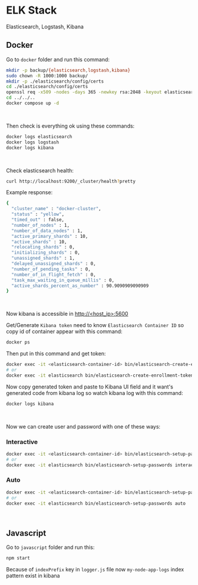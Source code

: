 # ELK Stack
Elasticsearch, Logstash, Kibana
&nbsp;

## Docker
Go to `docker` folder and run this command:
```bash
mkdir -p backup/{elasticsearch,logstash,kibana}
sudo chown -R 1000:1000 backup/
mkdir -p ./elasticsearch/config/certs
cd ./elasticsearch/config/certs
openssl req -x509 -nodes -days 365 -newkey rsa:2048 -keyout elasticsearch.key -out elasticsearch.crt -subj "/CN=elasticsearch"
cd ../../..
docker compose up -d
```
&nbsp;

Then check is everything ok using these commands:
```bash
docker logs elasticsearch
docker logs logstash
docker logs kibana
```
&nbsp;

Check elasticsearch health:
```bash
curl http://localhost:9200/_cluster/health?pretty
```

Example response:
```bash
{
  "cluster_name" : "docker-cluster",
  "status" : "yellow",
  "timed_out" : false,
  "number_of_nodes" : 1,
  "number_of_data_nodes" : 1,
  "active_primary_shards" : 10,
  "active_shards" : 10,
  "relocating_shards" : 0,
  "initializing_shards" : 0,
  "unassigned_shards" : 1,
  "delayed_unassigned_shards" : 0,
  "number_of_pending_tasks" : 0,
  "number_of_in_flight_fetch" : 0,
  "task_max_waiting_in_queue_millis" : 0,
  "active_shards_percent_as_number" : 90.9090909090909
}
```
&nbsp;

Now kibana is accessible in [http://<host_ip>:5600](http://<host_ip>:5600)
&nbsp;

Get/Generate `Kibana token` need to know `Elasticsearch Container ID` so copy id of container appear with this command:
```bash
docker ps
```

Then put in this command and get token:
```bash
docker exec -it <elasticsearch-container-id> bin/elasticsearch-create-enrollment-token -s kibana
# or
docker exec -it elasticsearch bin/elasticsearch-create-enrollment-token -s kibana
```

Now copy generated token and paste to Kibana UI field and it want's generated code from kibana log so watch kibana log with this command:
```bash
docker logs kibana
```
&nbsp;

Now we can create user and password with one of these ways:

### Interactive
```bash
docker exec -it <elasticsearch-container-id> bin/elasticsearch-setup-passwords interactive
# or
docker exec -it elasticsearch bin/elasticsearch-setup-passwords interactive
```

### Auto
```bash
docker exec -it <elasticsearch-container-id> bin/elasticsearch-setup-passwords auto
# or
docker exec -it elasticsearch bin/elasticsearch-setup-passwords auto
```
&nbsp;

## Javascript

Go to `javascript` folder and run this:
```bash
npm start
```

Because of `indexPrefix` key in `logger.js` file now `my-node-app-logs` index pattern exist in kibana